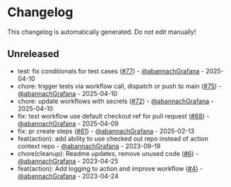 # Changelog

This changelog is automatically generated. Do not edit manually!

## Unreleased
- test: fix conditionals for test cases ([#77](https://github.com/grafana/github-api-commit-action/pull/77)) - [@abannachGrafana](https://github.com/abannachGrafana) - 2025-04-10
- chore: trigger tests via workflow call, dispatch or push to main ([#75](https://github.com/grafana/github-api-commit-action/pull/75)) - [@abannachGrafana](https://github.com/abannachGrafana) - 2025-04-10
- chore: update workflows with secrets ([#72](https://github.com/grafana/github-api-commit-action/pull/72)) - [@abannachGrafana](https://github.com/abannachGrafana) - 2025-04-10
- fix: test workflow use default checkout ref for pull request ([#68](https://github.com/grafana/github-api-commit-action/pull/68)) - [@abannachGrafana](https://github.com/abannachGrafana) - 2025-04-09
- fix: pr create steps ([#61](https://github.com/grafana/github-api-commit-action/pull/61)) - [@abannachGrafana](https://github.com/abannachGrafana) - 2025-02-13
- feat(action): add ability to use checked out repo instead of action context repo - [@abannachGrafana](https://github.com/abannachGrafana) - 2023-09-19
- chore(cleanup): Readme updates, remove unused code ([#6](https://github.com/grafana/github-api-commit-action/pull/6)) - [@abannachGrafana](https://github.com/abannachGrafana) - 2023-04-25
- feat(action): Add logging to action and improve workflow ([#4](https://github.com/grafana/github-api-commit-action/pull/4)) - [@abannachGrafana](https://github.com/abannachGrafana) - 2023-04-24

